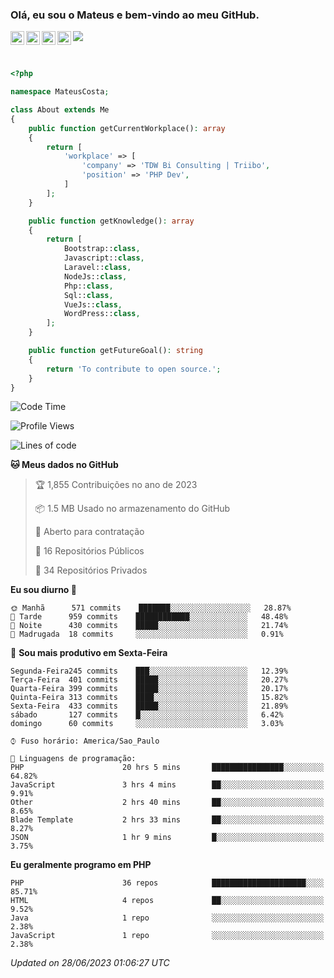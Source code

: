 
### Olá, eu sou o Mateus e bem-vindo ao meu GitHub.

<a href="https://costamateus.com.br/">
  <img align="left" alt="MLC" width="22px" src="https://www.costamateus.com.br/favicon.ico" />
</a>
<a href="https://www.linkedin.com/in/costamateus6/">
  <img align="left" alt="LinkedIn Mateus" width="22px" src="https://cdn.jsdelivr.net/npm/simple-icons@v3/icons/linkedin.svg" />
</a>
<a href="https://www.instagram.com/mateuslc6/">
  <img align="left" alt="Instagram Mateus" width="22px" src="https://cdn.jsdelivr.net/npm/simple-icons@v3/icons/instagram.svg" />
</a>
<a href="https://www.facebook.com/costamateus6/">
  <img align="left" alt="Facebook Mateus" width="22px" src="https://cdn.jsdelivr.net/npm/simple-icons@3.13.0/icons/facebook.svg" />
</a>

![](https://visitor-badge.glitch.me/badge?page_id=costamateus.costamateus)

<br />

```php
<?php

namespace MateusCosta;

class About extends Me
{
    public function getCurrentWorkplace(): array
    {
        return [
            'workplace' => [
                'company' => 'TDW Bi Consulting | Triibo',
                'position' => 'PHP Dev',
            ]
        ];
    }

    public function getKnowledge(): array
    {
        return [
            Bootstrap::class,
            Javascript::class,
            Laravel::class,
            NodeJs::class,
            Php::class,
            Sql::class,
            VueJs::class,
            WordPress::class,
        ];
    }

    public function getFutureGoal(): string
    {
        return 'To contribute to open source.';
    }
}
```

<!--START_SECTION:waka-->
![Code Time](http://img.shields.io/badge/Code%20Time-1%2C411%20hrs%2015%20mins-blue)

![Profile Views](http://img.shields.io/badge/Visualizac%C3%B5es%20do%20perfil-0-blue)

![Lines of code](https://img.shields.io/badge/Desde%20o%20Hello%20World%20eu%20escrevi--2%20Million%20linhas%20de%20c%C3%B3digo-blue)

**🐱 Meus dados no GitHub** 

> 🏆 1,855 Contribuições no ano de 2023
 > 
> 📦 1.5 MB Usado no armazenamento do GitHub 
 > 
> 💼 Aberto para contratação
 > 
> 📜 16 Repositórios Públicos 
 > 
> 🔑 34 Repositórios Privados  
 > 
**Eu sou diurno 🐤** 

```text
🌞 Manhã      571 commits    ███████░░░░░░░░░░░░░░░░░░   28.87% 
🌆 Tarde      959 commits    ████████████░░░░░░░░░░░░░   48.48% 
🌃 Noite      430 commits    █████░░░░░░░░░░░░░░░░░░░░   21.74% 
🌙 Madrugada  18 commits     ░░░░░░░░░░░░░░░░░░░░░░░░░   0.91%

```
📅 **Sou mais produtivo em Sexta-Feira** 

```text
Segunda-Feira245 commits    ███░░░░░░░░░░░░░░░░░░░░░░   12.39% 
Terça-Feira  401 commits    █████░░░░░░░░░░░░░░░░░░░░   20.27% 
Quarta-Feira 399 commits    █████░░░░░░░░░░░░░░░░░░░░   20.17% 
Quinta-Feira 313 commits    ████░░░░░░░░░░░░░░░░░░░░░   15.82% 
Sexta-Feira  433 commits    █████░░░░░░░░░░░░░░░░░░░░   21.89% 
sábado       127 commits    █░░░░░░░░░░░░░░░░░░░░░░░░   6.42% 
domingo      60 commits     ░░░░░░░░░░░░░░░░░░░░░░░░░   3.03%

```


```text
⌚︎ Fuso horário: America/Sao_Paulo

💬 Linguagens de programação: 
PHP                      20 hrs 5 mins       ████████████████░░░░░░░░░   64.82% 
JavaScript               3 hrs 4 mins        ██░░░░░░░░░░░░░░░░░░░░░░░   9.91% 
Other                    2 hrs 40 mins       ██░░░░░░░░░░░░░░░░░░░░░░░   8.65% 
Blade Template           2 hrs 33 mins       ██░░░░░░░░░░░░░░░░░░░░░░░   8.27% 
JSON                     1 hr 9 mins         █░░░░░░░░░░░░░░░░░░░░░░░░   3.75%

```

**Eu geralmente programo em PHP** 

```text
PHP                      36 repos            █████████████████████░░░░   85.71% 
HTML                     4 repos             ██░░░░░░░░░░░░░░░░░░░░░░░   9.52% 
Java                     1 repo              ░░░░░░░░░░░░░░░░░░░░░░░░░   2.38% 
JavaScript               1 repo              ░░░░░░░░░░░░░░░░░░░░░░░░░   2.38%

```



 *Updated on 28/06/2023 01:06:27 UTC*
<!--END_SECTION:waka-->
